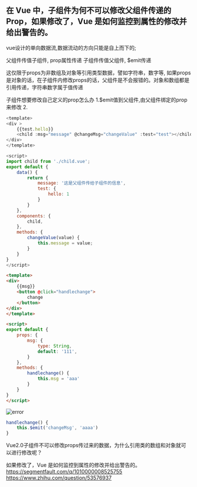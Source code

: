 ## 在 Vue 中，子组件为何不可以修改父组件传递的 Prop，如果修改了，Vue 是如何监控到属性的修改并给出警告的。

vue设计的单向数据流,数据流动的方向只能是自上而下的;

父组件传值子组件, prop属性传递
子组件传值父组件, $emit传递

这仅限于props为非数组及对象等引用类型数据，譬如字符串，数字等, 如果props是对象的话，在子组件内修改props的话，父组件是不会报错的。对象和数组都是引用传递，字符串数字属于值传递

子组件想要修改自己定义的prop怎么办
1.$emit值到父组件,由父组件绑定的prop来修改
2.
```js
<template>
<div >
    {{test.hello}}
    <child :msg="message" @changeMsg="changeValue" :test="test"></child>
</div>
</template>

<script>
import child from './child.vue';
export default {
    data() {
        return {
            message: '这是父组件传给子组件的信息',
            test: {
                hello: 1
            }
        }
    },
    components: {
        child,
    },
    methods: {
        changeValue(value) {
            this.message = value;
        }
    }
}
</script>


```
```html
<template>
<div>
    {{msg}}
    <button @click="handlechange">
        change
    </button>
</div>
</template>

<script>
export default {
    props: {
        msg: {
            type: String,
            default: '111',
        }
    },
    methods: {
        handlechange() {
            this.msg = 'aaa'
        }
    }
}
</script>
```
![error](https://cdn.suisuijiang.com/ImageMessage/5adad39555703565e79040fa_1555316489304.png?width=1960&height=298&imageView2/3/w/537/h/81)


```js
handlechange() {
    this.$emit('changeMsg', 'aaaa')
}
```


Vue2.0子组件不可以修改props传过来的数据，为什么引用类的数组和对象就可以进行修改呢？

如果修改了，Vue 是如何监控到属性的修改并给出警告的。
https://segmentfault.com/q/1010000008525755
https://www.zhihu.com/question/53576937